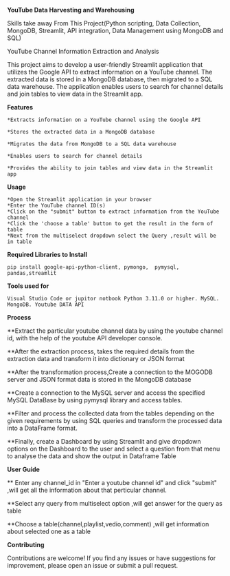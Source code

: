 **YouTube Data Harvesting and Warehousing**

Skills take away From This Project(Python scripting, Data Collection, MongoDB, Streamlit, API integration, Data Management using MongoDB  and SQL)

YouTube Channel Information Extraction and Analysis

This project aims to develop a user-friendly Streamlit application that utilizes the Google API to extract information on a YouTube channel. The extracted data is stored in a MongoDB database, then migrated to a SQL data warehouse. The application enables users to search for channel details and join tables to view data in the Streamlit app.

**Features**

    *Extracts information on a YouTube channel using the Google API
    
    *Stores the extracted data in a MongoDB database
    
    *Migrates the data from MongoDB to a SQL data warehouse
    
    *Enables users to search for channel details
    
    *Provides the ability to join tables and view data in the Streamlit app

**Usage**

    *Open the Streamlit application in your browser
    *Enter the YouTube channel ID(s)
    *Click on the "submit" button to extract information from the YouTube channel
    *Click the 'choose a table' button to get the result in the form of table
    *Next from the multiselect dropdown select the Query ,result will be in table

**Required Libraries to Install**

    pip install google-api-python-client, pymongo,  pymysql, pandas,streamlit
	

**Tools used for**

    Visual Studio Code or jupitor notbook Python 3.11.0 or higher. MySQL. MongoDB. Youtube DATA API

 
**Process**


   **Extract the particular youtube channel data by using the youtube channel id, with the help of the youtube API developer console.
   
   **After the extraction process, takes the required details from the extraction data and transform it into dictionary or JSON format
   
   **After the transformation process,Create a connection to the MOGODB server and  JSON format data is stored in the MongoDB database
   
   **Create a connection to the MySQL server and access the specified MySQL DataBase by using pymysql library and access tables.
   
   **Filter and process the collected data from the tables depending on the given requirements by using SQL queries and transform the processed data into a DataFrame format.
   
   **Finally, create a Dashboard by using Streamlit and give dropdown options on the Dashboard to the user and select a question from that menu to analyse the data and show  the output in Dataframe Table 


   
**User Guide**


   ** Enter any channel_id in "Enter a youtube channel id" and click "submit" ,will get all the information about that perticular channel.
   
   **Select any query from multiselect option ,will get answer for the query as table
   
   **Choose a table(channel,playlist,vedio,comment) ,will get information about selected one as a table



**Contributing**

Contributions are welcome! If you find any issues or have suggestions for improvement, please open an issue or submit a pull request.
